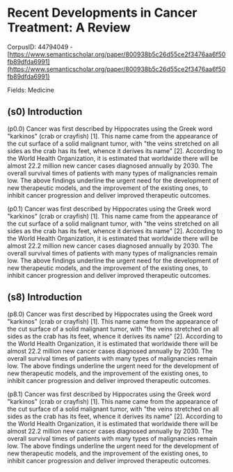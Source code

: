 # Recent Developments in Cancer Treatment: A Review

CorpusID: 44794049 - [https://www.semanticscholar.org/paper/800938b5c26d55ce2f3476aa6f50fb89dfda6991](https://www.semanticscholar.org/paper/800938b5c26d55ce2f3476aa6f50fb89dfda6991)

Fields: Medicine

## (s0) Introduction
(p0.0) Cancer was first described by Hippocrates using the Greek word "karkinos" (crab or crayfish) [1]. This name came from the appearance of the cut surface of a solid malignant tumor, with "the veins stretched on all sides as the crab has its feet, whence it derives its name" [2]. According to the World Health Organization, it is estimated that worldwide there will be almost 22.2 million new cancer cases diagnosed annually by 2030. The overall survival times of patients with many types of malignancies remain low. The above findings underline the urgent need for the development of new therapeutic models, and the improvement of the existing ones, to inhibit cancer progression and deliver improved therapeutic outcomes.

(p0.1) Cancer was first described by Hippocrates using the Greek word "karkinos" (crab or crayfish) [1]. This name came from the appearance of the cut surface of a solid malignant tumor, with "the veins stretched on all sides as the crab has its feet, whence it derives its name" [2]. According to the World Health Organization, it is estimated that worldwide there will be almost 22.2 million new cancer cases diagnosed annually by 2030. The overall survival times of patients with many types of malignancies remain low. The above findings underline the urgent need for the development of new therapeutic models, and the improvement of the existing ones, to inhibit cancer progression and deliver improved therapeutic outcomes.
## (s8) Introduction
(p8.0) Cancer was first described by Hippocrates using the Greek word "karkinos" (crab or crayfish) [1]. This name came from the appearance of the cut surface of a solid malignant tumor, with "the veins stretched on all sides as the crab has its feet, whence it derives its name" [2]. According to the World Health Organization, it is estimated that worldwide there will be almost 22.2 million new cancer cases diagnosed annually by 2030. The overall survival times of patients with many types of malignancies remain low. The above findings underline the urgent need for the development of new therapeutic models, and the improvement of the existing ones, to inhibit cancer progression and deliver improved therapeutic outcomes.

(p8.1) Cancer was first described by Hippocrates using the Greek word "karkinos" (crab or crayfish) [1]. This name came from the appearance of the cut surface of a solid malignant tumor, with "the veins stretched on all sides as the crab has its feet, whence it derives its name" [2]. According to the World Health Organization, it is estimated that worldwide there will be almost 22.2 million new cancer cases diagnosed annually by 2030. The overall survival times of patients with many types of malignancies remain low. The above findings underline the urgent need for the development of new therapeutic models, and the improvement of the existing ones, to inhibit cancer progression and deliver improved therapeutic outcomes.
